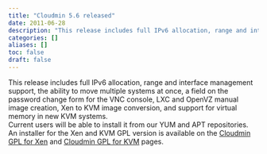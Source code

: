 ```yaml
---
title: "Cloudmin 5.6 released"
date: 2011-06-28
description: "This release includes full IPv6 allocation, range and interface management support, the ability..."
categories: []
aliases: []
toc: false
draft: false
---
```

This release includes full IPv6 allocation, range and interface management support, the ability to move multiple systems at once, a field on the password change form for the VNC console, LXC and OpenVZ manual image creation, Xen to KVM image conversion, and support for virtual memory in new KVM systems. <br />
 Current users will be able to install it from our YUM and APT repositories. An installer for the Xen and KVM GPL version is available on the [Cloudmin GPL for Xen][1] and [Cloudmin GPL for KVM][2] pages.

  [1]: cinstall-xen.html
  [2]: cinstall-kvm.html
